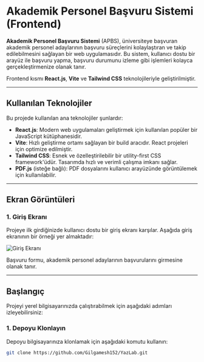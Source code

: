 # Akademik Personel Başvuru Sistemi (Frontend)

**Akademik Personel Başvuru Sistemi** (APBS), üniversiteye başvuran akademik personel adaylarının başvuru süreçlerini kolaylaştıran ve takip edilebilmesini sağlayan bir web uygulamasıdır. Bu sistem, kullanıcı dostu bir arayüz ile başvuru yapma, başvuru durumunu izleme gibi işlemleri kolayca gerçekleştirmenize olanak tanır.

Frontend kısmı **React.js**, **Vite** ve **Tailwind CSS** teknolojileriyle geliştirilmiştir.

---

## Kullanılan Teknolojiler

Bu projede kullanılan ana teknolojiler şunlardır:

- **React.js**: Modern web uygulamaları geliştirmek için kullanılan popüler bir JavaScript kütüphanesidir.
- **Vite**: Hızlı geliştirme ortamı sağlayan bir build aracıdır. React projeleri için optimize edilmiştir.
- **Tailwind CSS**: Esnek ve özelleştirilebilir bir utility-first CSS framework'üdür. Tasarımda hızlı ve verimli çalışma imkanı sağlar.
- **PDF.js** (isteğe bağlı): PDF dosyalarını kullanıcı arayüzünde görüntülemek için kullanılabilir.

---

## Ekran Görüntüleri

### 1. **Giriş Ekranı**

Projeye ilk girdiğinizde kullanıcı dostu bir giriş ekranı karşılar. Aşağıda giriş ekranının bir örneği yer almaktadır:

![Giriş Ekranı](https://raw.githubusercontent.com/kullaniciAdi/projeAdi/main/src/assets/images/image.png)

Başvuru formu, akademik personel adaylarının başvurularını girmesine olanak tanır.

---

## Başlangıç

Projeyi yerel bilgisayarınızda çalıştırabilmek için aşağıdaki adımları izleyebilirsiniz:

### 1. Depoyu Klonlayın

Depoyu bilgisayarınıza klonlamak için aşağıdaki komutu kullanın:

```bash
git clone https://github.com/Gilgamesh152/YazLab.git

